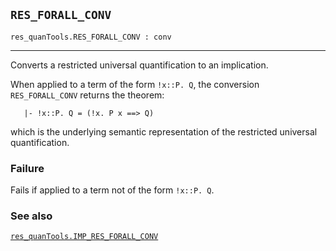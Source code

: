 ## `RES_FORALL_CONV`

``` hol4
res_quanTools.RES_FORALL_CONV : conv
```

------------------------------------------------------------------------

Converts a restricted universal quantification to an implication.

When applied to a term of the form `!x::P. Q`, the conversion
`RES_FORALL_CONV` returns the theorem:

``` hol4
   |- !x::P. Q = (!x. P x ==> Q)
```

which is the underlying semantic representation of the restricted
universal quantification.

### Failure

Fails if applied to a term not of the form `!x::P. Q`.

### See also

[`res_quanTools.IMP_RES_FORALL_CONV`](#res_quanTools.IMP_RES_FORALL_CONV)
